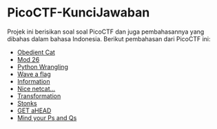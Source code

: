 # PicoCTF-KunciJawaban
Projek ini berisikan soal soal PicoCTF dan juga pembahasannya yang dibahas dalam bahasa Indonesia. Berikut pembahasan dari PicoCTF ini:

- [Obedient Cat](/001.%20Obedient%20Cat%20(SOLVED)/README.md)
- [Mod 26](PicoCTF-KunciJawaban/002.%20Mod%2026%20(SOLVED)/README.md)
- [Python Wrangling](PicoCTF-KunciJawaban/003.%20Python%20Wrangling%20(SOLVED)/README.md)
- [Wave a flag](PicoCTF-KunciJawaban/004.%20Wave%20a%20flag%20(SOLVED)/README.md)
- [Information](PicoCTF-KunciJawaban/005.%20Information%20(SOLVED)/README.md)
- [Nice netcat...](PicoCTF-KunciJawaban/006.%20Nice%20netcat...%20(SOLVED)/README.md)
- [Transformation](PicoCTF-KunciJawaban/007.%20Transformation%20(SOLVED)/README.md)
- [Stonks](PicoCTF-KunciJawaban/008.%20Stonks%20(SOLVED)/README.md)
- [GET aHEAD](PicoCTF-KunciJawaban/009.%20GET%20aHEAD%20(SOLVED)/README.md)
- [Mind your Ps and Qs](PicoCTF-KunciJawaban/010.%20Mind%20your%20Ps%20and%20Qs%20(SOLVED)/README.md)